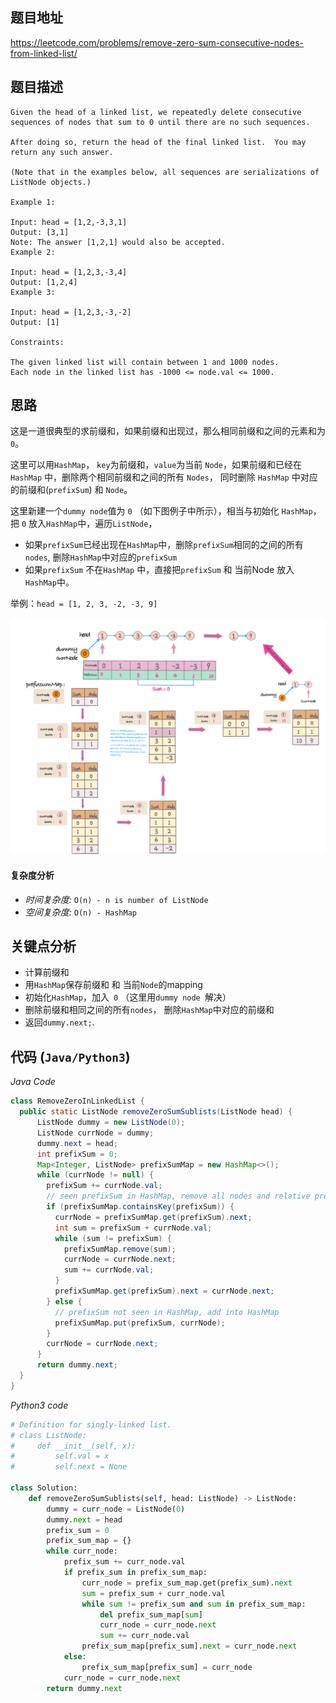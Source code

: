 ## 题目地址
https://leetcode.com/problems/remove-zero-sum-consecutive-nodes-from-linked-list/

## 题目描述
```
Given the head of a linked list, we repeatedly delete consecutive sequences of nodes that sum to 0 until there are no such sequences.
   
After doing so, return the head of the final linked list.  You may return any such answer.

(Note that in the examples below, all sequences are serializations of ListNode objects.)

Example 1:

Input: head = [1,2,-3,3,1]
Output: [3,1]
Note: The answer [1,2,1] would also be accepted.
Example 2:

Input: head = [1,2,3,-3,4]
Output: [1,2,4]
Example 3:

Input: head = [1,2,3,-3,-2]
Output: [1]

Constraints:

The given linked list will contain between 1 and 1000 nodes.
Each node in the linked list has -1000 <= node.val <= 1000.

```

## 思路
这是一道很典型的求前缀和，如果前缀和出现过，那么相同前缀和之间的元素和为 `0`。

这里可以用`HashMap`， `key`为前缀和，`value`为当前 `Node`，如果前缀和已经在 `HashMap` 中，删除两个相同前缀和之间的所有 `Nodes`，
同时删除 `HashMap` 中对应的前缀和(`prefixSum`) 和 `Node`。 

这里新建一个`dummy node`值为 `0` （如下图例子中所示），相当与初始化 `HashMap`，把 `0` 放入`HashMap`中，遍历`ListNode`，
- 如果`prefixSum`已经出现在`HashMap`中，删除`prefixSum`相同的之间的所有`nodes`, 删除`HashMap`中对应的`prefixSum`  
- 如果`prefixSum` 不在`HashMap` 中，直接把`prefixSum` 和 当前Node 放入`HashMap`中。

举例：`head = [1, 2, 3, -2, -3, 9]`

![1171 example remove zero](../../assets/leetcode/1171.remove-zero-sum-consecutive-nodes-from-linked-list.PNG)

#### 复杂度分析
- *时间复杂度:* `O(n) - n is number of ListNode`
- *空间复杂度:* `O(n) - HashMap`

## 关键点分析
- 计算前缀和
- 用`HashMap`保存前缀和 和 当前`Node`的mapping
- 初始化`HashMap`，加入` 0` （这里用`dummy node `解决）
- 删除前缀和相同之间的所有`nodes`， 删除`HashMap`中对应的前缀和
- 返回`dummy.next;`.

## 代码 (`Java/Python3`)
*Java Code*
```java
class RemoveZeroInLinkedList {
  public static ListNode removeZeroSumSublists(ListNode head) {
      ListNode dummy = new ListNode(0);
      ListNode currNode = dummy;
      dummy.next = head;
      int prefixSum = 0;
      Map<Integer, ListNode> prefixSumMap = new HashMap<>();
      while (currNode != null) {
        prefixSum += currNode.val;
        // seen prefixSum in HashMap, remove all nodes and relative prefixSum from HashMap
        if (prefixSumMap.containsKey(prefixSum)) {
          currNode = prefixSumMap.get(prefixSum).next;
          int sum = prefixSum + currNode.val;
          while (sum != prefixSum) {
            prefixSumMap.remove(sum);
            currNode = currNode.next;
            sum += currNode.val;
          }
          prefixSumMap.get(prefixSum).next = currNode.next;
        } else {
          // prefixSum not seen in HashMap, add into HashMap
          prefixSumMap.put(prefixSum, currNode);
        }
        currNode = currNode.next;
      }
      return dummy.next;
  }
}
```
*Python3 code*
```python
# Definition for singly-linked list.
# class ListNode:
#     def __init__(self, x):
#         self.val = x
#         self.next = None

class Solution:
    def removeZeroSumSublists(self, head: ListNode) -> ListNode:
        dummy = curr_node = ListNode(0)
        dummy.next = head
        prefix_sum = 0
        prefix_sum_map = {}
        while curr_node:
            prefix_sum += curr_node.val
            if prefix_sum in prefix_sum_map:
                curr_node = prefix_sum_map.get(prefix_sum).next
                sum = prefix_sum + curr_node.val
                while sum != prefix_sum and sum in prefix_sum_map:
                    del prefix_sum_map[sum]
                    curr_node = curr_node.next
                    sum += curr_node.val
                prefix_sum_map[prefix_sum].next = curr_node.next
            else:
                prefix_sum_map[prefix_sum] = curr_node
            curr_node = curr_node.next
        return dummy.next
```
